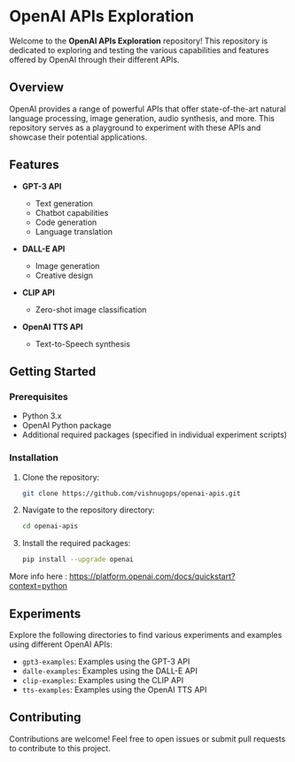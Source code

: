 # OpenAI APIs Exploration

Welcome to the **OpenAI APIs Exploration** repository! This repository is dedicated to exploring and testing the various capabilities and features offered by OpenAI through their different APIs.

## Overview

OpenAI provides a range of powerful APIs that offer state-of-the-art natural language processing, image generation, audio synthesis, and more. This repository serves as a playground to experiment with these APIs and showcase their potential applications.

## Features

- **GPT-3 API**
  - Text generation
  - Chatbot capabilities
  - Code generation
  - Language translation
  
- **DALL-E API**
  - Image generation
  - Creative design
  
- **CLIP API**
  - Zero-shot image classification
  
- **OpenAI TTS API**
  - Text-to-Speech synthesis
  
## Getting Started

### Prerequisites

- Python 3.x
- OpenAI Python package
- Additional required packages (specified in individual experiment scripts)

### Installation

1. Clone the repository:
    ```bash
    git clone https://github.com/vishnugops/openai-apis.git
    ```
2. Navigate to the repository directory:
    ```bash
    cd openai-apis
    ```
3. Install the required packages:
    ```bash
    pip install --upgrade openai
    ```

More info here : https://platform.openai.com/docs/quickstart?context=python

## Experiments

Explore the following directories to find various experiments and examples using different OpenAI APIs:

- `gpt3-examples`: Examples using the GPT-3 API
- `dalle-examples`: Examples using the DALL-E API
- `clip-examples`: Examples using the CLIP API
- `tts-examples`: Examples using the OpenAI TTS API

## Contributing

Contributions are welcome! Feel free to open issues or submit pull requests to contribute to this project.
